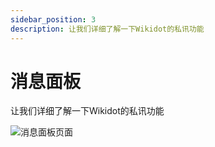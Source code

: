 ```yaml
---
sidebar_position: 3
description: 让我们详细了解一下Wikidot的私讯功能
---
```


# 消息面板
让我们详细了解一下Wikidot的私讯功能

![消息面板页面](/img/basic/messages.png)